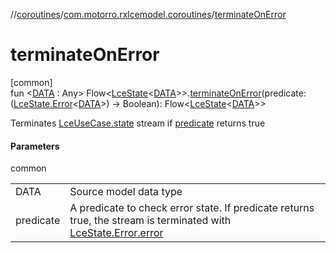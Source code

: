 //[coroutines](../../index.md)/[com.motorro.rxlcemodel.coroutines](index.md)/[terminateOnError](terminate-on-error.md)

# terminateOnError

[common]\
fun &lt;[DATA](terminate-on-error.md) : Any&gt; Flow&lt;[LceState](../../../lce/lce/com.motorro.rxlcemodel.lce/-lce-state/index.md)&lt;[DATA](terminate-on-error.md)&gt;&gt;.[terminateOnError](terminate-on-error.md)(predicate: ([LceState.Error](../../../lce/lce/com.motorro.rxlcemodel.lce/-lce-state/-error/index.md)&lt;[DATA](terminate-on-error.md)&gt;) -&gt; Boolean): Flow&lt;[LceState](../../../lce/lce/com.motorro.rxlcemodel.lce/-lce-state/index.md)&lt;[DATA](terminate-on-error.md)&gt;&gt;

Terminates [LceUseCase.state](-lce-use-case/state.md) stream if [predicate](terminate-on-error.md) returns true

#### Parameters

common

| | |
|---|---|
| DATA | Source model data type |
| predicate | A predicate to check error state. If predicate returns true, the stream is terminated with [LceState.Error.error](../../../lce/lce/com.motorro.rxlcemodel.lce/-lce-state/-error/error.md) |

